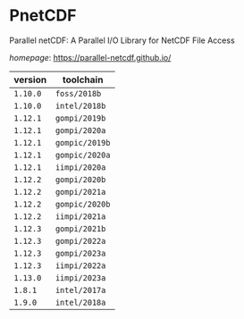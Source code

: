 # PnetCDF

Parallel netCDF: A Parallel I/O Library for NetCDF File Access

*homepage*: <https://parallel-netcdf.github.io/>

version | toolchain
--------|----------
``1.10.0`` | ``foss/2018b``
``1.10.0`` | ``intel/2018b``
``1.12.1`` | ``gompi/2019b``
``1.12.1`` | ``gompi/2020a``
``1.12.1`` | ``gompic/2019b``
``1.12.1`` | ``gompic/2020a``
``1.12.1`` | ``iimpi/2020a``
``1.12.2`` | ``gompi/2020b``
``1.12.2`` | ``gompi/2021a``
``1.12.2`` | ``gompic/2020b``
``1.12.2`` | ``iimpi/2021a``
``1.12.3`` | ``gompi/2021b``
``1.12.3`` | ``gompi/2022a``
``1.12.3`` | ``gompi/2023a``
``1.12.3`` | ``iimpi/2022a``
``1.13.0`` | ``iimpi/2023a``
``1.8.1`` | ``intel/2017a``
``1.9.0`` | ``intel/2018a``
